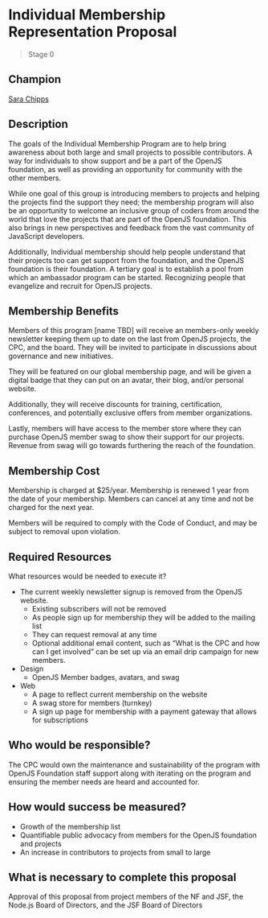 # Individual Membership Representation Proposal
>  Stage 0

## Champion

[Sara Chipps](https://github.com/sarajo)
 
## Description

The goals of the Individual Membership Program are to help bring awareness about both large and small projects to possible contributors. A way for individuals to show support and be a part of the OpenJS foundation, as well as providing an opportunity for community with the other members. 

While one goal of this group is introducing members to projects and helping the projects find the support they need; the membership program will also be an opportunity to welcome an inclusive group of coders from around the world that love the projects that are part of the OpenJS foundation. This also brings in new perspectives and feedback from the vast community of JavaScript developers.

Additionally, Individual membership should help people understand that their projects too can get support from the foundation, and the OpenJS foundation is their foundation. 
A tertiary goal is to establish a pool from which an ambassador program can be started. Recognizing people that evangelize and recruit for OpenJS projects. 

## Membership Benefits

Members of this program [name TBD] will receive an members-only weekly newsletter keeping them up to date on the last from OpenJS projects, the CPC, and the board. They will be invited to participate in discussions about governance and new initiatives. 

They will be featured on our global membership page, and will be given a digital badge that they can put on an avatar, their blog, and/or personal website. 

Additionally, they will receive discounts for training, certification, conferences, and potentially exclusive offers from member organizations. 

Lastly, members will have access to the member store where they can purchase OpenJS member swag to show their support for our projects. Revenue from swag will go towards furthering the reach of the foundation. 


## Membership Cost

Membership is charged at $25/year. Membership is renewed 1 year from the date of your membership. Members can cancel at any time and not be charged for the next year. 

Members will be required to comply with the Code of Conduct, and may be subject to removal upon violation. 

## Required Resources

What resources would be needed to execute it?
* The current weekly newsletter signup is removed from the OpenJS website. 
    * Existing subscribers will not be removed
    * As people sign up for membership they will be added to the mailing list
    * They can request removal at any time
    * Optional additional email content, such as “What is the CPC and how can I get involved” can be set up via an email drip campaign for new members. 
* Design
    * OpenJS Member badges, avatars, and swag
* Web
    * A page to reflect current membership on the website
    * A swag store for members (turnkey)
    * A sign up page for membership with a payment gateway that allows for subscriptions

## Who would be responsible?

The CPC would own the maintenance and sustainability of the program with OpenJS Foundation staff support along with iterating on the program and ensuring the member needs are heard and accounted for. 

## How would success be measured?

* Growth of the membership list
* Quantifiable public advocacy from members for the OpenJS foundation and projects
* An increase in contributors to projects from small to large

## What is necessary to complete this proposal

Approval of this proposal from project members of the NF and JSF, the Node.js Board of Directors, and the JSF Board of Directors

